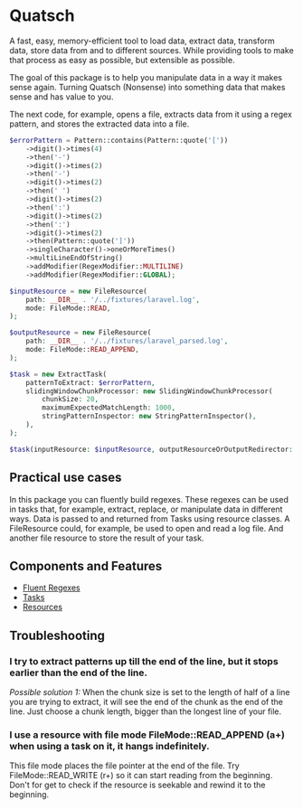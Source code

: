 # Quatsch
A fast, easy, memory-efficient tool to load data, extract data, transform data, store data from and to different sources.
While providing tools to make that process as easy as possible, but extensible as possible.

The goal of this package is to help you manipulate data in a way it makes sense again. 
Turning Quatsch (Nonsense) into something data that makes sense and has value to you.

The next code, for example, opens a file, extracts data from it using a regex pattern, and stores the extracted
data into a file.

```php
$errorPattern = Pattern::contains(Pattern::quote('['))
    ->digit()->times(4)
    ->then('-')
    ->digit()->times(2)
    ->then('-')
    ->digit()->times(2)
    ->then(' ')
    ->digit()->times(2)
    ->then(':')
    ->digit()->times(2)
    ->then(':')
    ->digit()->times(2)
    ->then(Pattern::quote(']'))
    ->singleCharacter()->oneOrMoreTimes()
    ->multiLineEndOfString()
    ->addModifier(RegexModifier::MULTILINE)
    ->addModifier(RegexModifier::GLOBAL);

$inputResource = new FileResource(
    path: __DIR__ . '/../fixtures/laravel.log',
    mode: FileMode::READ,
);

$outputResource = new FileResource(
    path: __DIR__ . '/../fixtures/laravel_parsed.log',
    mode: FileMode::READ_APPEND,
);

$task = new ExtractTask(
    patternToExtract: $errorPattern,
    slidingWindowChunkProcessor: new SlidingWindowChunkProcessor(
        chunkSize: 20,
        maximumExpectedMatchLength: 1000,
        stringPatternInspector: new StringPatternInspector(),
    ),
);

$task(inputResource: $inputResource, outputResourceOrOutputRedirector: $outputResource);
```

## Practical use cases
In this package you can fluently build regexes. These regexes can be used in tasks that, for example, extract, replace,
or manipulate data in different ways. Data is passed to and returned from Tasks using resource classes.
A FileResource could, for example, be used to open and read a log file. And another file resource to store the result
of your task.

## Components and Features
- [Fluent Regexes](./documentation/regex/regex.md)
- [Tasks](./documentation/tasks/tasks.md)
- [Resources](./documentation/resources/resources.md)


## Troubleshooting
### I try to extract patterns up till the end of the line, but it stops earlier than the end of the line.
_Possible solution 1:_
When the chunk size is set to the length of half of a line you are trying to extract, it will see the end of the chunk
as the end of the line. Just choose a chunk length, bigger than the longest line of your file.

### I use a resource with file mode FileMode::READ_APPEND (a+) when using a task on it, it hangs indefinitely.
This file mode places the file pointer at the end of the file. Try FileMode::READ_WRITE (r+) so it can start reading from
the beginning. Don't for get to check if the resource is seekable and rewind it to the beginning.


